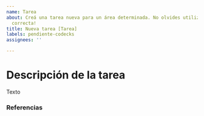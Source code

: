 ```yaml
---
name: Tarea
about: Creá una tarea nueva para un área determinada. No olvides utilizar la label
  correcta!
title: Nueva tarea [Tarea]
labels: pendiente-codecks
assignees: ''

---
```


# Descripción de la tarea

Texto

### Referencias
